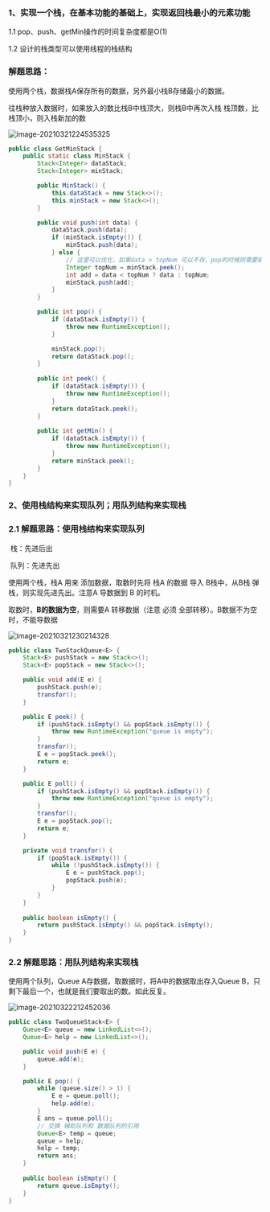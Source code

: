 ### 1、实现一个栈，在基本功能的基础上，实现返回栈最小的元素功能

1.1 pop、push、getMin操作的时间复杂度都是O(1)

1.2 设计的栈类型可以使用线程的栈结构

### 解题思路：

使用两个栈，数据栈A保存所有的数据，另外最小栈B存储最小的数据。

往栈种放入数据时，如果放入的数比栈B中栈顶大，则栈B中再次入栈 栈顶数，比栈顶小，则入栈新加的数

![image-20210321224535325](G:\myStudy\img\algorithm\5.png)

```java
public class GetMinStack {
    public static class MinStack {
        Stack<Integer> dataStack;
        Stack<Integer> minStack;

        public MinStack() {
            this.dataStack = new Stack<>();
            this.minStack = new Stack<>();
        }

        public void push(int data) {
            dataStack.push(data);
            if (minStack.isEmpty()) {
                minStack.push(data);
            } else {
                // 这里可以优化，如果data > topNum 可以不存，pop的时候则需要做出相应修改
                Integer topNum = minStack.peek();
                int add = data < topNum ? data : topNum;
                minStack.push(add);
            }
        }

        public int pop() {
            if (dataStack.isEmpty()) {
                throw new RuntimeException();
            }

            minStack.pop();
            return dataStack.pop();
        }
        
        public int peek() {
            if (dataStack.isEmpty()) {
                throw new RuntimeException();
            }
            return dataStack.peek();
        }
        
        public int getMin() {
            if (dataStack.isEmpty()) {
                throw new RuntimeException();
            }
            return minStack.peek();
        }
    }
}
```



### 2、使用栈结构来实现队列；用队列结构来实现栈

### 2.1 解题思路：使用栈结构来实现队列

​	栈：先进后出

​	队列：先进先出

使用两个栈，栈A 用来 添加数据，取数时先将 栈A 的数据 导入 B栈中，从B栈 弹栈，则实现先进先出。注意A 导数据到 B 的时机。

取数时，**B的数据为空**，则需要A 转移数据（注意 必须 全部转移）。B数据不为空时，不能导数据

![image-20210321230214328](G:\myStudy\img\algorithm\6.png) 

```java
public class TwoStackQueue<E> {
    Stack<E> pushStack = new Stack<>();
    Stack<E> popStack = new Stack<>();

    public void add(E e) {
        pushStack.push(e);
        transfor();
    }

    public E peek() {
        if (pushStack.isEmpty() && popStack.isEmpty()) {
            throw new RuntimeException("queue is empty");
        }
        transfor();
        E e = popStack.peek();
        return e;
    }

    public E poll() {
        if (pushStack.isEmpty() && popStack.isEmpty()) {
            throw new RuntimeException("queue is empty");
        }
        transfor();
        E e = popStack.pop();
        return e;
    }

    private void transfor() {
        if (popStack.isEmpty()) {
            while (!pushStack.isEmpty()) {
                E e = pushStack.pop();
                popStack.push(e);
            }
        }
    }
    
    public boolean isEmpty() {
        return pushStack.isEmpty() && popStack.isEmpty();
    }
}
```



### 2.2 解题思路：用队列结构来实现栈

使用两个队列，Queue A存数据，取数据时，将A中的数据取出存入Queue B，只剩下最后一个，也就是我们要取出的数。如此反复。

![image-20210322212452036](G:\myStudy\img\algorithm\7.png)

```java
public class TwoQueueStack<E> {
    Queue<E> queue = new LinkedList<>();
    Queue<E> help = new LinkedList<>();

    public void push(E e) {
        queue.add(e);
    }

    public E pop() {
        while (queue.size() > 1) {
            E e = queue.poll();
            help.add(e);
        }
        E ans = queue.poll();
        // 交换 辅助队列和 数据队列的引用
        Queue<E> temp = queue;
        queue = help;
        help = temp;
        return ans;
    }
    
    public boolean isEmpty() {
        return queue.isEmpty();
    }
}
```

